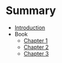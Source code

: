 # Summary

* [Introduction](README.md)
* Book
   * [Chapter 1](content/chapter_1.md)
   * [Chapter 2](content/chapter_2.md)
   * [Chapter 3](content/chapter_3.adoc)

